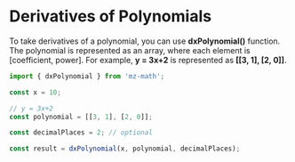 # Derivatives of Polynomials

To take derivatives of a polynomial, you can use **dxPolynomial()** function.
The polynomial is represented as an array, where each element is [coefficient, power]. For example, **y = 3x+2** is represented as **[[3, 1], [2, 0]]**.

```js
import { dxPolynomial } from 'mz-math';

const x = 10;

// y = 3x+2
const polynomial = [[3, 1], [2, 0]];

const decimalPlaces = 2; // optional

const result = dxPolynomial(x, polynomial, decimalPlaces);
```